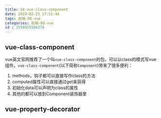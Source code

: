 ```yaml
---
title: 24-vue-class-component
date: 2019-02-23 17:51:44
tags: 前端-08-vue
categories: 前端-08-vue
id : 1550915506370
---
```

## vue-class-component

vue英文官网推荐了一个叫`vue-class-component`的包，可以以class的模式写vue组件。`vue-class-component`(以下简称`Component`)带来了很多便利：

1. methods，钩子都可以直接写作class的方法
2. computed属性可以直接通过get来获得
3. 初始化data可以声明为class的属性
4. 其他的都可以放到Component装饰器里


## vue-property-decorator

